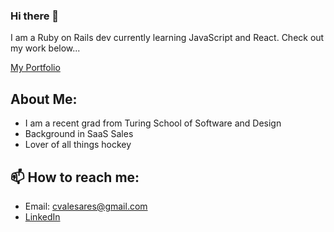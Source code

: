 ### Hi there 👋

I am a Ruby on Rails dev currently learning JavaScript and React. Check out my work below...

[My Portfolio](/https://terminal.turing.edu/profiles/1141)


## About Me:
- I am a recent grad from Turing School of Software and Design
- Background in SaaS Sales
- Lover of all things hockey

## 📫 How to reach me:
- Email: cvalesares@gmail.com
- [LinkedIn](/https://www.linkedin.com/in/christian-valesares/)

<!--
**cvalesares/cvalesares** is a ✨ _special_ ✨ repository because its `README.md` (this file) appears on your GitHub profile.

Here are some ideas to get you started:

- 🔭 I’m currently working on ...
- 🌱 I’m currently learning ...
- 👯 I’m looking to collaborate on ...
- 🤔 I’m looking for help with ...
- 💬 Ask me about ...
- 📫 How to reach me: ...
- 😄 Pronouns: ...
- ⚡ Fun fact: ...
-->

